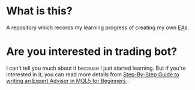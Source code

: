 # What is this?

A repository which records my learning progress of creating my own [EA](https://www.mql5.com/en/articles/mt5/expert_advisors)s.

# Are you interested in trading bot?

I can't tell you much about it because I just started learning.
But if you're interested in it, you can read more details from [Step-By-Step Guide to writing an Expert Advisor in MQL5 for Beginners
](https://www.mql5.com/en/articles/100).

